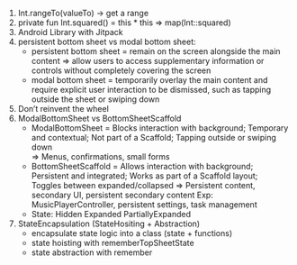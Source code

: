 1. Int.rangeTo(valueTo) -> get a range
2. private fun Int.squared() = this * this
=> map(Int::squared)
3. Android Library with Jitpack
4. persistent bottom sheet vs modal bottom sheet:
    - persistent bottom sheet = remain on the screen alongside the main content
    => allow users to access supplementary information or controls without completely covering the screen
    - modal bottom sheet = temporarily overlay the main content and require explicit user interaction to be dismissed, such as tapping outside the sheet or swiping down
5. Don’t reinvent the wheel
6. ModalBottomSheet vs BottomSheetScaffold
    - ModalBottomSheet = Blocks interaction with background; Temporary and contextual; Not part of a Scaffold; Tapping outside or swiping down	
    => Menus, confirmations, small forms
    - BottomSheetScaffold = Allows interaction with background; Persistent and integrated; Works as part of a Scaffold layout; Toggles between expanded/collapsed
    => Persistent content, secondary UI, persistent secondary content
    Exp: MusicPlayerController, persistent settings, task management
    - State:
    	Hidden
    	Expanded
    	PartiallyExpanded
7. StateEncapsulation (StateHositing + Abstraction)
    - encapsulate state logic into a class (state + functions)
    - state hoisting with rememberTopSheetState
    - state abstraction with remember